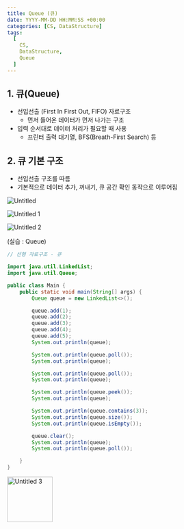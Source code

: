```yaml
---
title: Queue (큐)
date: YYYY-MM-DD HH:MM:SS +00:00
categories: [CS, DataStructure]
tags:
  [
    CS,
    DataStructure,
    Queue
  ]
---
```


## 1. 큐(Queue)

- 선입선출 (First In First Out, FIFO) 자료구조
    - 먼저 들어온 데이터가 먼저 나가는 구조
- 입력 순서대로 데이터 처리가 필요할 때 사용
    - 프린터 출력 대기열, BFS(Breath-First Search) 등

## 2. 큐 기본 구조

- 선입선출 구조를 따름
- 기본적으로 데이터 추가, 꺼내기, 큐 공간 확인 동작으로 이루어짐

![Untitled](https://github.com/KimHyungkeun/KimHyungkeun.github.io/assets/12759500/66ae6dc4-e4f0-43ce-b62a-44e5eb73ab33)

![Untitled 1](https://github.com/KimHyungkeun/KimHyungkeun.github.io/assets/12759500/cea63901-4d86-4877-9299-87d7e284eb42)

![Untitled 2](https://github.com/KimHyungkeun/KimHyungkeun.github.io/assets/12759500/c27c8bfc-b338-44b2-97f8-8ddcf2775bcb)


(실습 : Queue)

```java
// 선형 자료구조 - 큐

import java.util.LinkedList;
import java.util.Queue;

public class Main {
    public static void main(String[] args) {
        Queue queue = new LinkedList<>();

        queue.add(1);
        queue.add(2);
        queue.add(3);
        queue.add(4);
        queue.add(5);
        System.out.println(queue);

        System.out.println(queue.poll());
        System.out.println(queue);

        System.out.println(queue.poll());
        System.out.println(queue);

        System.out.println(queue.peek());
        System.out.println(queue);

        System.out.println(queue.contains(3));
        System.out.println(queue.size());
        System.out.println(queue.isEmpty());

        queue.clear();
        System.out.println(queue);
        System.out.println(queue.poll());

    }
}
```
<img width="106" alt="Untitled 3" src="https://github.com/KimHyungkeun/KimHyungkeun.github.io/assets/12759500/a613a0e2-af80-43ad-9ccb-a36ba2bc4519">



